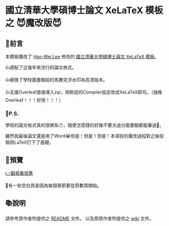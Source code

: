 # 國立清華大學碩博士論文 XeLaTeX 模板 之 😈魔改版😈

## 💬前言
本模板魔改了 [Hao-Wei Lee](https://github.com/HW-Lee/) 修改的 [國立清華大學碩博士論文 XeLaTeX 模板](https://github.com/HW-Lee/nthu-thesis-template)。

👍適配了近幾年來流行的論文格式。

👍替換了學校圖書館給的馬賽克浮水印為高清版本。

👍支援Overleaf直接導入zip，把默認的Compiler設定改成XeLaTeX即可。（強推Overleaf！！！好用！！！）

### 🧻P.S.

學校的論文格式真的很佛系😶，隨便怎麼樣的好像不要太過分圖書館都能審過💯。

雖然我最後論文還是用了Word😂但是！但是！但是！本項目的魔改過程對之後投稿用LaTeX打下了基礎。


## 📃預覽

[👉戳我看效果](https://github.com/signxer/nthu-thesis-template-mod/blob/master/nthu_thesis_template_mod.pdf)

💬有一些空白頁是因為每個章節要從奇數頁開始。

## 📚說明
請參考原作者所提供之 [README](https://github.com/HW-Lee/nthu-thesis-template/blob/master/README.md) 文件。
以及原原作者所提供之 [wiki](https://github.com/tzhuan/ntu-thesis/wiki) 文件。
